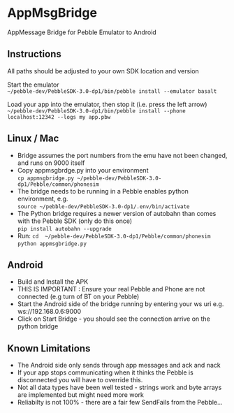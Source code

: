 # AppMsgBridge
AppMessage Bridge for Pebble Emulator to Android

Instructions
------------

All paths should be adjusted to your own SDK location and version  

Start the emulator  
`~/pebble-dev/PebbleSDK-3.0-dp1/bin/pebble install --emulator basalt`

Load your app into the emulator, then stop it (i.e. press the left
arrow)  
`~/pebble-dev/PebbleSDK-3.0-dp1/bin/pebble install --phone localhost:12342 --logs my app.pbw`

Linux / Mac
-
* Bridge assumes the port numbers from the emu have not been changed,
  and runs on 9000 itself
* Copy appmsgbrdge.py into your environment  
`cp appmsgbridge.py ~/pebble-dev/PebbleSDK-3.0-dp1/Pebble/common/phonesim`
* The bridge needs to be running in a Pebble enables python
  environment, e.g.  
`source ~/pebble-dev/PebbleSDK-3.0-dp1/.env/bin/activate`
* The Python bridge requires a newer version of autobahn than comes
  with the Pebble SDK (only do this once)  
`pip install autobahn --upgrade`
* Run:
`cd  ~/pebble-dev/PebbleSDK-3.0-dp1/Pebble/common/phonesim`  
`python appmsgbridge.py`

Android
-
* Build and Install the APK
* THIS IS IMPORTANT : Ensure your real Pebble and Phone are not connected (e.g turn of BT
on your Pebble)
* Start the Android side of the bridge running by entering your ws uri e.g. ws://192.168.0.6:9000
* Click on Start Bridge - you should see the connection arrive on the python bridge

Known Limitations
-
* The Android side only sends through app messages and ack and nack
* If your app stops communicating when it thinks the Pebble is disconnected you will have to override this.
* Not all data types have been well tested - strings work and byte arrays are implemented but might need more work
* Reliabilty is not 100% - there are a fair few SendFails from the Pebble...


